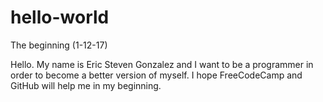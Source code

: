 # hello-world
The beginning (1-12-17)

Hello. My name is Eric Steven Gonzalez and I want to be a programmer in order to become a better version of myself.
I hope FreeCodeCamp and GitHub will help me in my beginning.
